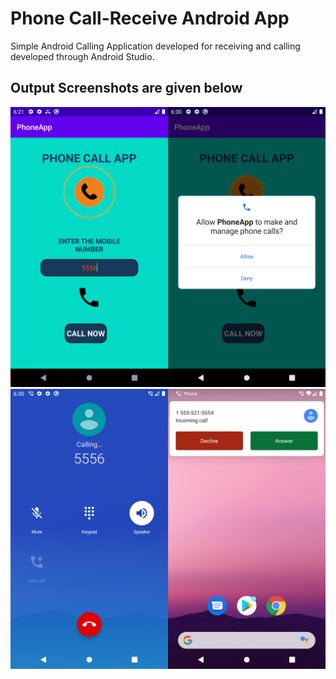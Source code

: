 # Phone Call-Receive Android App
Simple Android Calling Application developed for receiving and calling developed through Android Studio.


## Output Screenshots are given below 
<img src="output1.png"/>
<img src="output2.png"/>
